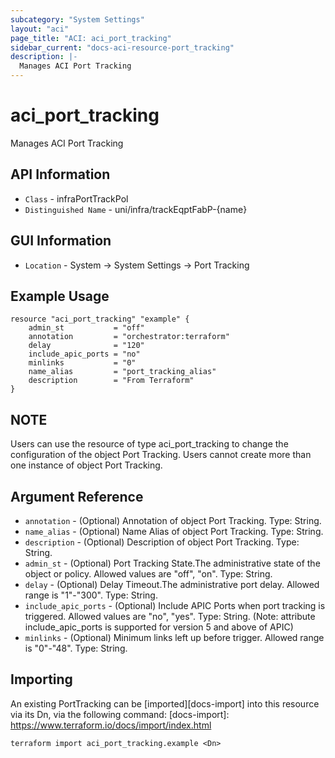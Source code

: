 ```yaml
---
subcategory: "System Settings"
layout: "aci"
page_title: "ACI: aci_port_tracking"
sidebar_current: "docs-aci-resource-port_tracking"
description: |-
  Manages ACI Port Tracking
---
```


# aci_port_tracking #

Manages ACI Port Tracking

## API Information ##

* `Class` - infraPortTrackPol
* `Distinguished Name` - uni/infra/trackEqptFabP-{name}

## GUI Information ##

* `Location` - System -> System Settings -> Port Tracking


## Example Usage ##

```hcl
resource "aci_port_tracking" "example" {
    admin_st           = "off"
    annotation         = "orchestrator:terraform"
    delay              = "120"
    include_apic_ports = "no"
    minlinks           = "0"
    name_alias         = "port_tracking_alias"
    description        = "From Terraform"
}
```
## NOTE ##
Users can use the resource of type aci_port_tracking to change the configuration of the object Port Tracking. Users cannot create more than one instance of object Port Tracking.

## Argument Reference ##


* `annotation` - (Optional) Annotation of object Port Tracking. Type: String.
* `name_alias` - (Optional) Name Alias of object Port Tracking. Type: String.
* `description` - (Optional) Description of object Port Tracking. Type: String.
* `admin_st` - (Optional) Port Tracking State.The administrative state of the object or policy. Allowed values are "off", "on". Type: String.
* `delay` - (Optional) Delay Timeout.The administrative port delay. Allowed range is "1"-"300". Type: String.
* `include_apic_ports` - (Optional) Include APIC Ports when port tracking is triggered. Allowed values are "no", "yes". Type: String. (Note: attribute include_apic_ports is supported for version 5 and above of APIC)
* `minlinks` - (Optional) Minimum links left up before trigger. Allowed range is "0"-"48". Type: String.


## Importing ##

An existing PortTracking can be [imported][docs-import] into this resource via its Dn, via the following command:
[docs-import]: https://www.terraform.io/docs/import/index.html


```
terraform import aci_port_tracking.example <Dn>
```
